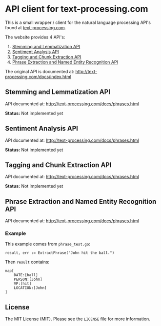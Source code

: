 # API client for text-processing.com

This is a small wrapper / client for the natural language processing API's found at 
[text-processing.com](http://text-processing.com/).

The website provides 4 API's:

1. [Stemming and Lemmatization API](#stemming)
2. [Sentiment Analysis API](#analysis)
3. [Tagging and Chunk Extraction API](#tagging)
4. [Phrase Extraction and Named Entity Recognition API](#extraction)

The original API is documented at: http://text-processing.com/docs/index.html

## Stemming and Lemmatization API<a name="stemming"></a>

API documented at: http://text-processing.com/docs/phrases.html

**Status:** Not implemented yet

## Sentiment Analysis API<a name="analysis"></a>

API documented at: http://text-processing.com/docs/phrases.html

**Status:** Not implemented yet

## Tagging and Chunk Extraction API<a name="tagging"></a>

API documented at: http://text-processing.com/docs/phrases.html

**Status:** Not implemented yet

## Phrase Extraction and Named Entity Recognition API<a name="extraction"></a>

API documented at: http://text-processing.com/docs/phrases.html

### Example

This example comes from `phrase_test.go`:

```
result, err := ExtractPhrase("John hit the ball.")
```

Then `result` contains:

```
map[
    DATE:[ball] 
    PERSON:[John] 
    VP:[hit] 
    LOCATION:[John]
]
```

## License

The MIT License (MIT). Please see the `LICENSE` file for more information.